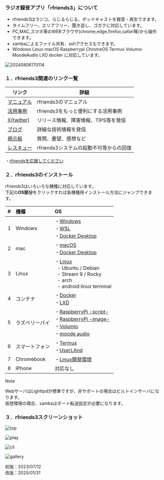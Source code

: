 ### ラジオ録音アプリ「rfriends3」について  
  
* rfriends3はラジコ、らじるらじる、ポッドキャストを録音・再生できます。
* タイムフリー、エリアフリー、聞き逃し、ゴガクに対応しています。  
* PC,MAC,スマホ等のWEBブラウザ(chrome,edge,firefox,safari等)から操作できます。
* sambaによるファイル共有、sshアクセスもできます。
* Windows Linux macOS Raspberrypi ChromeOS Termux Volumio MoodeAudio LXD docker に対応しています。  
  
![20240806170114](https://github.com/user-attachments/assets/2c40c57d-7ae4-4eee-811e-cb6c28f112f0)   
  
### １．rfriends3関連のリンク一覧    
  
|リンク|詳細|  
|---|---|  
|[マニュアル](manual/index.md)|rfriends3のマニュアル|  
|[活用事例](https://rfriends.hatenablog.com/entry/2024/08/14/113233)|rfriends3をもっと便利にする活用事例|  
|[X(twitter)](https://twitter.com/rfriends2017)|リリース情報、障害情報、TIPS等を発信|  
|[ブログ](https://rfriends.hatenablog.com/)|詳細な技術情報を発信|  
|[掲示板](http://ceres.s501.xrea.com/wforum/wforum.cgi)|質問、要望、感想など|  
|[レスキュー](manual/rescue.md)|rfriends3システムの起動不可等からの回復|  

 ・[rfriendsを応援してください](donation.md)  
  
### ２．rfriends3のインストール  
  
rfriends3はいろいろな機種に対応しています。  
下記の**OS部分**をクリックすれば各機種用インストール方法にジャンプできます。  　

|#  |機種        |OS|
|:--:|:------  | :-------------------------------------- |
| 1| Windows   |・[Windows](distro/windows.md)<br>・[WSL](distro/wsl.md)<br>・[Docker Desktop](distro/docker.md)| 
| 2| mac     |・[macOS](distro/macos.md)<br>・[Docker Desktop](distro/docker.md)|
| 3| Linux     |・[Linux](distro/rfriends3_core.md)<br>&nbsp; - Ubuntu / Debian<br>&nbsp; - Stream 9 / Rocky<br>&nbsp; - arch<br>&nbsp; - android linux terminal| 
| 4| コンテナ   |・[Docker](distro/docker.md)<br>・[LXD](distro/lxd.md)|
| 5| ラズベリーパイ  |・[RaspberryPi -script-](distro/raspberrypi.md)<br>・[RaspberryPi -image-](distro/raspi_image.md)<br>・[Volumio](distro/volumio.md)<br>・[moode audio](distro/moode.md)| 
| 6| スマートフォン |・[Termux](distro/termux.md)<br>・[UserLAnd](distro/userland.md)|
| 7| Chromebook  |・[Linux開発環境](distro/chromeos.md)| 
| 8| iPhone       |対応なし|

   
> [!NOTE]
> WebサーバはLighttpdが標準ですが、非サポートの場合はビルトインサーバになります。  
> 仮想環境の場合、sambaはポート転送設定が必要になります。  
  
### ３．rfriends3スクリーンショット  
  
![top](https://github.com/user-attachments/assets/5d621f57-425f-4fcd-9448-a816ededd8dc)
  
![play](https://github.com/user-attachments/assets/8bf5cdd9-9702-412b-8165-8cbab928941a)
  
![cli](https://github.com/user-attachments/assets/3e0df727-f70d-4e05-82b2-2b502c56b993)
  
![gallery](https://github.com/user-attachments/assets/fed28352-0636-472e-9015-51abea05e17a)  
  
初版：2023/07/12  
改版：2025/01/31  
  
